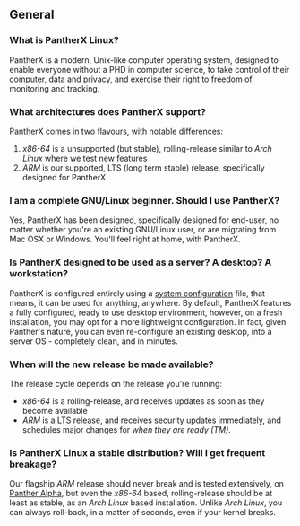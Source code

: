 ---
---

## General

### What is PantherX Linux?

PantherX is a modern, Unix-like  computer operating system, designed to enable everyone without a PHD in computer science, to take control of their computer, data and privacy, and exercise their right to freedom of monitoring and tracking.

### What architectures does PantherX support?

PantherX comes in two flavours, with notable differences:

1. _x86-64_ is a unsupported (but stable), rolling-release similar to _Arch Linux_ where we test new features
2. _ARM_ is our supported, LTS (long term stable) release, specifically designed for PantherX

### I am a complete GNU/Linux beginner. Should I use PantherX?

Yes, PantherX has been designed, specifically designed for end-user, no matter whether you're an existing GNU/Linux user, or are migrating from Mac OSX or Windows. You'll feel right at home, with PantherX.

### Is PantherX designed to be used as a server? A desktop? A workstation?

PantherX is configured entirely using a [system configuration](/System-configuration/) file, that means, it can be used for anything, anywhere. By default, PantherX features a fully configured, ready to use desktop environment, however, on a fresh installation, you may opt for a more lightweight configuration. In fact, given Panther's nature, you can even re-configure an existing desktop, into a server OS - completely clean, and in minutes.

### When will the new release be made available?

The release cycle depends on the release you're running:

- _x86-64_ is a rolling-release, and receives updates as soon as they become available
- _ARM_ is a LTS release, and receives security updates immediately, and schedules major changes for _when they are ready (TM)_.

### Is PantherX Linux a stable distribution? Will I get frequent breakage?

Our flagship _ARM_ release should never break and is tested extensively, on [Panther Alpha](/Panther-Alpha/), but even the _x86-64_ based, rolling-release should be at least as stable, as an _Arch Linux_ based installation. Unlike _Arch Linux_, you can always roll-back, in a matter of seconds, even if your kernel breaks.